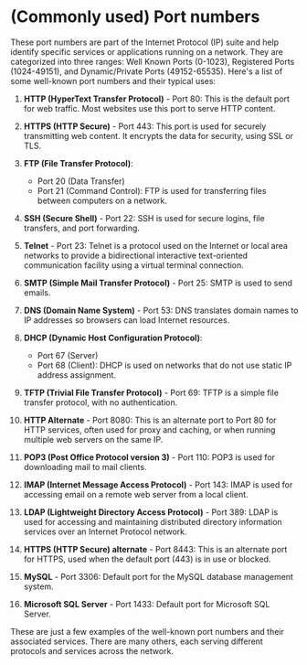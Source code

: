 # (Commonly used) Port numbers

These port numbers are part of the Internet Protocol (IP) suite and help identify specific services or applications running on a network. They are categorized into three ranges: Well Known Ports (0-1023), Registered Ports (1024-49151), and Dynamic/Private Ports (49152-65535). Here's a list of some well-known port numbers and their typical uses:

1. **HTTP (HyperText Transfer Protocol)** - Port 80: This is the default port for web traffic. Most websites use this port to serve HTTP content.

2. **HTTPS (HTTP Secure)** - Port 443: This port is used for securely transmitting web content. It encrypts the data for security, using SSL or TLS.

3. **FTP (File Transfer Protocol)**:

   - Port 20 (Data Transfer)
   - Port 21 (Command Control): FTP is used for transferring files between computers on a network.

4. **SSH (Secure Shell)** - Port 22: SSH is used for secure logins, file transfers, and port forwarding.

5. **Telnet** - Port 23: Telnet is a protocol used on the Internet or local area networks to provide a bidirectional interactive text-oriented communication facility using a virtual terminal connection.

6. **SMTP (Simple Mail Transfer Protocol)** - Port 25: SMTP is used to send emails.

7. **DNS (Domain Name System)** - Port 53: DNS translates domain names to IP addresses so browsers can load Internet resources.

8. **DHCP (Dynamic Host Configuration Protocol)**:

   - Port 67 (Server)
   - Port 68 (Client): DHCP is used on networks that do not use static IP address assignment.

9. **TFTP (Trivial File Transfer Protocol)** - Port 69: TFTP is a simple file transfer protocol, with no authentication.

10. **HTTP Alternate** - Port 8080: This is an alternate port to Port 80 for HTTP services, often used for proxy and caching, or when running multiple web servers on the same IP.

11. **POP3 (Post Office Protocol version 3)** - Port 110: POP3 is used for downloading mail to mail clients.

12. **IMAP (Internet Message Access Protocol)** - Port 143: IMAP is used for accessing email on a remote web server from a local client.

13. **LDAP (Lightweight Directory Access Protocol)** - Port 389: LDAP is used for accessing and maintaining distributed directory information services over an Internet Protocol network.

14. **HTTPS (HTTP Secure) alternate** - Port 8443: This is an alternate port for HTTPS, used when the default port (443) is in use or blocked.

15. **MySQL** - Port 3306: Default port for the MySQL database management system.

16. **Microsoft SQL Server** - Port 1433: Default port for Microsoft SQL Server.

These are just a few examples of the well-known port numbers and their associated services. There are many others, each serving different protocols and services across the network.
